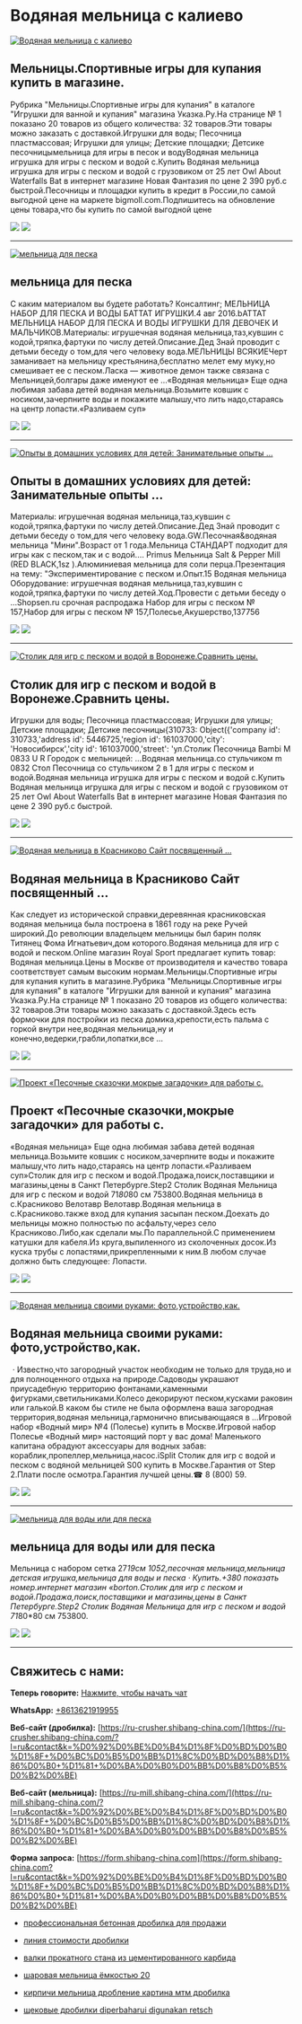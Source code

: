 # Водяная мельница с калиево

<a href="https://swt.shibang-china.com/?l=ru&img&k=%D0%92%D0%BE%D0%B4%D1%8F%D0%BD%D0%B0%D1%8F+%D0%BC%D0%B5%D0%BB%D1%8C%D0%BD%D0%B8%D1%86%D0%B0+%D1%81+%D0%BA%D0%B0%D0%BB%D0%B8%D0%B5%D0%B2%D0%BE" target="_blank">![Водяная мельница с калиево](http://static.shibang-china.com/all-800x300/1332.jpg)</a>

## Мельницы.Спортивные игры для купания купить в магазине.
Рубрика &quot;Мельницы.Спортивные игры для купания&quot; в каталоге &quot;Игрушки для ванной и купания&quot; магазина Указка.Ру.На странице № 1 показано 20 товаров из общего количества: 32 товаров.Эти товары можно заказать с доставкой.Игрушки для воды; Песочница пластмассовая; Игрушки для улицы; Детские площадки; Детсике песочницымельница для игры в песок и водуВодяная мельница игрушка для игры с песком и водой с.Купить Водяная мельница игрушка для игры с песком и водой с грузовиком от 25 лет Owl About Waterfalls Bat в интернет магазине Новая Фантазия по цене 2 390 руб.с быстрой.Песочницы и площадки купить в кредит в России,по самой выгодной цене на маркете bigmoll.com.Подпишитесь на обновление цены товара,что бы купить по самой выгодной цене


<a href="https://whatsapp.shibangsoft.com/WhatsApp.php" target="_blank" title="WhatsApp">![](http://static.shibang-china.com/icon/whatsapp.png)</a> <a href="https://swt.shibang-china.com/?l=ru&icon&k=%D0%92%D0%BE%D0%B4%D1%8F%D0%BD%D0%B0%D1%8F+%D0%BC%D0%B5%D0%BB%D1%8C%D0%BD%D0%B8%D1%86%D0%B0+%D1%81+%D0%BA%D0%B0%D0%BB%D0%B8%D0%B5%D0%B2%D0%BE" target="_blank">![](http://static.shibang-china.com/icon/chat-ru.png)</a>

---

<a href="https://swt.shibang-china.com/?l=ru&img&k=%D0%92%D0%BE%D0%B4%D1%8F%D0%BD%D0%B0%D1%8F+%D0%BC%D0%B5%D0%BB%D1%8C%D0%BD%D0%B8%D1%86%D0%B0+%D1%81+%D0%BA%D0%B0%D0%BB%D0%B8%D0%B5%D0%B2%D0%BE" target="_blank">![мельница для песка](http://static.shibang-china.com/all-800x300/585.jpg)</a>

## мельница для песка
С каким материалом вы будете работать? Консалтинг; МЕЛЬНИЦА НАБОР ДЛЯ ПЕСКА И ВОДЫ БАТТАТ ИГРУШКИ.4 авг 2016.bАТТАТ МЕЛЬНИЦА НАБОР ДЛЯ ПЕСКА И ВОДЫ ИГРУШКИ ДЛЯ ДЕВОЧЕК И МАЛЬЧИКОВ.Материалы: игрушечная водяная мельница,таз,кувшин с кодой,тряпка,фартуки по числу детей.Описание.Дед Знай проводит с детьми беседу о том,для чего человеку вода.МЕЛЬНИЦЫ ВСЯКИЕЧерт заманивает на мельницу крестьянина,бесплатно мелет ему муку,но смешивает ее с песком.Ласка — животное демон также связана с Мельницей,болгары даже именуют ее …&#171;Водяная мельница&#187; Еще одна любимая забава детей водяная мельница.Возьмите ковшик с носиком,зачерпните воды и покажите малышу,что лить надо,стараясь на центр лопасти.&#171;Разливаем суп&#187;


<a href="https://whatsapp.shibangsoft.com/WhatsApp.php" target="_blank" title="WhatsApp">![](http://static.shibang-china.com/icon/whatsapp.png)</a> <a href="https://swt.shibang-china.com/?l=ru&icon&k=%D0%92%D0%BE%D0%B4%D1%8F%D0%BD%D0%B0%D1%8F+%D0%BC%D0%B5%D0%BB%D1%8C%D0%BD%D0%B8%D1%86%D0%B0+%D1%81+%D0%BA%D0%B0%D0%BB%D0%B8%D0%B5%D0%B2%D0%BE" target="_blank">![](http://static.shibang-china.com/icon/chat-ru.png)</a>

---

<a href="https://swt.shibang-china.com/?l=ru&img&k=%D0%92%D0%BE%D0%B4%D1%8F%D0%BD%D0%B0%D1%8F+%D0%BC%D0%B5%D0%BB%D1%8C%D0%BD%D0%B8%D1%86%D0%B0+%D1%81+%D0%BA%D0%B0%D0%BB%D0%B8%D0%B5%D0%B2%D0%BE" target="_blank">![Опыты в домашних условиях для детей: Занимательные опыты …](http://static.shibang-china.com/all-800x300/12.jpg)</a>

## Опыты в домашних условиях для детей: Занимательные опыты …
Материалы: игрушечная водяная мельница,таз,кувшин с кодой,тряпка,фартуки по числу детей.Описание.Дед Знай проводит с детьми беседу о том,для чего человеку вода.GW.Песочная&amp;водяная мельница &quot;Мини&quot;.Возраст от 1 года.Мельница СТАНДАРТ подходит для игры как с песком,так и с водой.… Primus Мельница Salt &amp; Pepper Mill (RED BLACK,1sz ).Алюминиевая мельница для соли перца.Презентация на тему: &quot;Экспериментирование с песком и.Опыт.15 Водяная мельница Оборудование: игрушечная водяная мельница,таз,кувшин с кодой,тряпка,фартуки по числу детей.Ход.Провести с детьми беседу о …Shopsen.ru срочная распродажа Набор для игры с песком № 157,Набор для игры с песком № 157,Полесье,Акушерство,137756


<a href="https://whatsapp.shibangsoft.com/WhatsApp.php" target="_blank" title="WhatsApp">![](http://static.shibang-china.com/icon/whatsapp.png)</a> <a href="https://swt.shibang-china.com/?l=ru&icon&k=%D0%92%D0%BE%D0%B4%D1%8F%D0%BD%D0%B0%D1%8F+%D0%BC%D0%B5%D0%BB%D1%8C%D0%BD%D0%B8%D1%86%D0%B0+%D1%81+%D0%BA%D0%B0%D0%BB%D0%B8%D0%B5%D0%B2%D0%BE" target="_blank">![](http://static.shibang-china.com/icon/chat-ru.png)</a>

---

<a href="https://swt.shibang-china.com/?l=ru&img&k=%D0%92%D0%BE%D0%B4%D1%8F%D0%BD%D0%B0%D1%8F+%D0%BC%D0%B5%D0%BB%D1%8C%D0%BD%D0%B8%D1%86%D0%B0+%D1%81+%D0%BA%D0%B0%D0%BB%D0%B8%D0%B5%D0%B2%D0%BE" target="_blank">![Столик для игр с песком и водой в Воронеже.Сравнить цены.](http://static.shibang-china.com/all-800x300/1057.jpg)</a>

## Столик для игр с песком и водой в Воронеже.Сравнить цены.
Игрушки для воды; Песочница пластмассовая; Игрушки для улицы; Детские площадки; Детсике песочницы{310733: Object({'company id': 310733,'address id': 5446725,'region id': 161037000,'city': 'Новосибирск','city id': 161037000,'street': 'ул.Столик Песочница Bambi M 0833 U R Городок с мельницей: …Водяная мельница.со стульчиком m 0832 Стол Песочница со стульчиком 2 в 1 для игры с песком и водой.Водяная мельница игрушка для игры с песком и водой с.Купить Водяная мельница игрушка для игры с песком и водой с грузовиком от 25 лет Owl About Waterfalls Bat в интернет магазине Новая Фантазия по цене 2 390 руб.с быстрой.


<a href="https://whatsapp.shibangsoft.com/WhatsApp.php" target="_blank" title="WhatsApp">![](http://static.shibang-china.com/icon/whatsapp.png)</a> <a href="https://swt.shibang-china.com/?l=ru&icon&k=%D0%92%D0%BE%D0%B4%D1%8F%D0%BD%D0%B0%D1%8F+%D0%BC%D0%B5%D0%BB%D1%8C%D0%BD%D0%B8%D1%86%D0%B0+%D1%81+%D0%BA%D0%B0%D0%BB%D0%B8%D0%B5%D0%B2%D0%BE" target="_blank">![](http://static.shibang-china.com/icon/chat-ru.png)</a>

---

<a href="https://swt.shibang-china.com/?l=ru&img&k=%D0%92%D0%BE%D0%B4%D1%8F%D0%BD%D0%B0%D1%8F+%D0%BC%D0%B5%D0%BB%D1%8C%D0%BD%D0%B8%D1%86%D0%B0+%D1%81+%D0%BA%D0%B0%D0%BB%D0%B8%D0%B5%D0%B2%D0%BE" target="_blank">![Водяная мельница в Красниково Сайт посвященный …](http://static.shibang-china.com/all-800x300/36.jpg)</a>

## Водяная мельница в Красниково Сайт посвященный …
Как следует из исторической справки,деревянная красниковская водяная мельница была построена в 1861 году на реке Ручей широкий.До революции владельцем мельницы был барин поляк Титянец Фома Игнатьевич,дом которого.Водяная мельница для игр с водой и песком.Online магазин Royal Sport предлагает купить товар: Водяная мельница.Цены в Москве от производителя и качество товара соответствует самым высоким нормам.Мельницы.Спортивные игры для купания купить в магазине.Рубрика &quot;Мельницы.Спортивные игры для купания&quot; в каталоге &quot;Игрушки для ванной и купания&quot; магазина Указка.Ру.На странице № 1 показано 20 товаров из общего количества: 32 товаров.Эти товары можно заказать с доставкой.Здесь есть формочки для постройки из песка домика,крепости,есть пальма с горкой внутри нее,водяная мельница,ну и конечно,ведерки,грабли,лопатки,все …


<a href="https://whatsapp.shibangsoft.com/WhatsApp.php" target="_blank" title="WhatsApp">![](http://static.shibang-china.com/icon/whatsapp.png)</a> <a href="https://swt.shibang-china.com/?l=ru&icon&k=%D0%92%D0%BE%D0%B4%D1%8F%D0%BD%D0%B0%D1%8F+%D0%BC%D0%B5%D0%BB%D1%8C%D0%BD%D0%B8%D1%86%D0%B0+%D1%81+%D0%BA%D0%B0%D0%BB%D0%B8%D0%B5%D0%B2%D0%BE" target="_blank">![](http://static.shibang-china.com/icon/chat-ru.png)</a>

---

<a href="https://swt.shibang-china.com/?l=ru&img&k=%D0%92%D0%BE%D0%B4%D1%8F%D0%BD%D0%B0%D1%8F+%D0%BC%D0%B5%D0%BB%D1%8C%D0%BD%D0%B8%D1%86%D0%B0+%D1%81+%D0%BA%D0%B0%D0%BB%D0%B8%D0%B5%D0%B2%D0%BE" target="_blank">![Проект &#171;Песочные сказочки,мокрые загадочки&#187; для работы с.](http://static.shibang-china.com/all-800x300/1313.jpg)</a>

## Проект &#171;Песочные сказочки,мокрые загадочки&#187; для работы с.
&#171;Водяная мельница&#187; Еще одна любимая забава детей водяная мельница.Возьмите ковшик с носиком,зачерпните воды и покажите малышу,что лить надо,стараясь на центр лопасти.&#171;Разливаем суп&#187;Столик для игр с песком и водой.Продажа,поиск,поставщики и магазины,цены в Санкт Петербурге.Step2 Столик Водяная Мельница для игр с песком и водой 71*80*80 см 753800.Водяная мельница в с.Красниково Велотавр Велотавр.Водяная мельница в с.Красниково.также вход для купания засыпан песком.Доехать до мельницы можно полностью по асфальту,через село Красниково.Либо,как сделали мы.По параллельной.С применением катушки для кабеля.Из круга,выпиленного из сколоченных досок.Из куска трубы с лопастями,прикрепленными к ним.В любом случае должно быть следующее: Лопасти.


<a href="https://whatsapp.shibangsoft.com/WhatsApp.php" target="_blank" title="WhatsApp">![](http://static.shibang-china.com/icon/whatsapp.png)</a> <a href="https://swt.shibang-china.com/?l=ru&icon&k=%D0%92%D0%BE%D0%B4%D1%8F%D0%BD%D0%B0%D1%8F+%D0%BC%D0%B5%D0%BB%D1%8C%D0%BD%D0%B8%D1%86%D0%B0+%D1%81+%D0%BA%D0%B0%D0%BB%D0%B8%D0%B5%D0%B2%D0%BE" target="_blank">![](http://static.shibang-china.com/icon/chat-ru.png)</a>

---

<a href="https://swt.shibang-china.com/?l=ru&img&k=%D0%92%D0%BE%D0%B4%D1%8F%D0%BD%D0%B0%D1%8F+%D0%BC%D0%B5%D0%BB%D1%8C%D0%BD%D0%B8%D1%86%D0%B0+%D1%81+%D0%BA%D0%B0%D0%BB%D0%B8%D0%B5%D0%B2%D0%BE" target="_blank">![Водяная мельница своими руками: фото,устройство,как.](http://static.shibang-china.com/all-800x300/1006.jpg)</a>

## Водяная мельница своими руками: фото,устройство,как.
&nbsp;&#0183;&#32;Известно,что загородный участок необходим не только для труда,но и для полноценного отдыха на природе.Садоводы украшают приусадебную территорию фонтанами,каменными фигурками,светильниками.Колесо декорируют песком,кусками раковин или галькой.В каком бы стиле не была оформлена ваша загородная территория,водяная мельница,гармонично вписывающаяся в …Игровой набор &#171;Водный мир&#187; №4 (Полесье) купить в Москве.Игровой набор Полесье &#171;Водный мир&#187; настоящий порт у вас дома! Маленького капитана обрадуют аксессуары для водных забав: кораблик,пропеллер,мельница,насос.iSplit Столик для игр с водой и песком с водяной мельницей S00 купить в Москве.Гарантия от Step 2.Плати после осмотра.Гарантия лучшей цены.☎ 8 (800) 59.


<a href="https://whatsapp.shibangsoft.com/WhatsApp.php" target="_blank" title="WhatsApp">![](http://static.shibang-china.com/icon/whatsapp.png)</a> <a href="https://swt.shibang-china.com/?l=ru&icon&k=%D0%92%D0%BE%D0%B4%D1%8F%D0%BD%D0%B0%D1%8F+%D0%BC%D0%B5%D0%BB%D1%8C%D0%BD%D0%B8%D1%86%D0%B0+%D1%81+%D0%BA%D0%B0%D0%BB%D0%B8%D0%B5%D0%B2%D0%BE" target="_blank">![](http://static.shibang-china.com/icon/chat-ru.png)</a>

---

<a href="https://swt.shibang-china.com/?l=ru&img&k=%D0%92%D0%BE%D0%B4%D1%8F%D0%BD%D0%B0%D1%8F+%D0%BC%D0%B5%D0%BB%D1%8C%D0%BD%D0%B8%D1%86%D0%B0+%D1%81+%D0%BA%D0%B0%D0%BB%D0%B8%D0%B5%D0%B2%D0%BE" target="_blank">![мельница для воды или для песка](http://static.shibang-china.com/all-800x300/1291.jpg)</a>

## мельница для воды или для песка
Мельница с набором сетка 27*19см 1052,песочная мельница,мельница детская игрушка,мельница для воды и песка &#183; Купить.+380 показать номер.интернет магазин &#171;borton.Столик для игр с песком и водой.Продажа,поиск,поставщики и магазины,цены в Санкт Петербурге.Step2 Столик Водяная Мельница для игр с песком и водой 71*80*80 см 753800.

<a href="https://whatsapp.shibangsoft.com/WhatsApp.php" target="_blank" title="WhatsApp">![](http://static.shibang-china.com/icon/whatsapp.png)</a> <a href="https://swt.shibang-china.com/?l=ru&icon&k=%D0%92%D0%BE%D0%B4%D1%8F%D0%BD%D0%B0%D1%8F+%D0%BC%D0%B5%D0%BB%D1%8C%D0%BD%D0%B8%D1%86%D0%B0+%D1%81+%D0%BA%D0%B0%D0%BB%D0%B8%D0%B5%D0%B2%D0%BE" target="_blank">![](http://static.shibang-china.com/icon/chat-ru.png)</a>

---
## Свяжитесь с нами:

**Теперь говорите:** [Нажмите, чтобы начать чат](https://swt.shibang-china.com?l=ru&contact&k=%D0%92%D0%BE%D0%B4%D1%8F%D0%BD%D0%B0%D1%8F+%D0%BC%D0%B5%D0%BB%D1%8C%D0%BD%D0%B8%D1%86%D0%B0+%D1%81+%D0%BA%D0%B0%D0%BB%D0%B8%D0%B5%D0%B2%D0%BE)

**WhatsApp:**  [+8613621919955](https://whatsapp.shibangsoft.com/WhatsApp.php)

**Веб-сайт (дробилка):** [https://ru-crusher.shibang-china.com/](https://ru-crusher.shibang-china.com/?l=ru&contact&k=%D0%92%D0%BE%D0%B4%D1%8F%D0%BD%D0%B0%D1%8F+%D0%BC%D0%B5%D0%BB%D1%8C%D0%BD%D0%B8%D1%86%D0%B0+%D1%81+%D0%BA%D0%B0%D0%BB%D0%B8%D0%B5%D0%B2%D0%BE)

**Веб-сайт (мельница):** [https://ru-mill.shibang-china.com/](https://ru-mill.shibang-china.com/?l=ru&contact&k=%D0%92%D0%BE%D0%B4%D1%8F%D0%BD%D0%B0%D1%8F+%D0%BC%D0%B5%D0%BB%D1%8C%D0%BD%D0%B8%D1%86%D0%B0+%D1%81+%D0%BA%D0%B0%D0%BB%D0%B8%D0%B5%D0%B2%D0%BE)

**Форма запроса:** [https://form.shibang-china.com](https://form.shibang-china.com?l=ru&contact&k=%D0%92%D0%BE%D0%B4%D1%8F%D0%BD%D0%B0%D1%8F+%D0%BC%D0%B5%D0%BB%D1%8C%D0%BD%D0%B8%D1%86%D0%B0+%D1%81+%D0%BA%D0%B0%D0%BB%D0%B8%D0%B5%D0%B2%D0%BE)

* [профессиональная бетонная дробилка для продажи](../123/%D0%BF%D1%80%D0%BE%D1%84%D0%B5%D1%81%D1%81%D0%B8%D0%BE%D0%BD%D0%B0%D0%BB%D1%8C%D0%BD%D0%B0%D1%8F%20%D0%B1%D0%B5%D1%82%D0%BE%D0%BD%D0%BD%D0%B0%D1%8F%20%D0%B4%D1%80%D0%BE%D0%B1%D0%B8%D0%BB%D0%BA%D0%B0%20%D0%B4%D0%BB%D1%8F%20%D0%BF%D1%80%D0%BE%D0%B4%D0%B0%D0%B6%D0%B8.md)

* [линия стоимости дробилки](../125/%D0%BB%D0%B8%D0%BD%D0%B8%D1%8F%20%D1%81%D1%82%D0%BE%D0%B8%D0%BC%D0%BE%D1%81%D1%82%D0%B8%20%D0%B4%D1%80%D0%BE%D0%B1%D0%B8%D0%BB%D0%BA%D0%B8.md)

* [валки прокатного стана из цементированного карбида](../125/%D0%B2%D0%B0%D0%BB%D0%BA%D0%B8%20%D0%BF%D1%80%D0%BE%D0%BA%D0%B0%D1%82%D0%BD%D0%BE%D0%B3%D0%BE%20%D1%81%D1%82%D0%B0%D0%BD%D0%B0%20%D0%B8%D0%B7%20%D1%86%D0%B5%D0%BC%D0%B5%D0%BD%D1%82%D0%B8%D1%80%D0%BE%D0%B2%D0%B0%D0%BD%D0%BD%D0%BE%D0%B3%D0%BE%20%D0%BA%D0%B0%D1%80%D0%B1%D0%B8%D0%B4%D0%B0.md)

* [шаровая мельница ёмкостью 20](../121/%D1%88%D0%B0%D1%80%D0%BE%D0%B2%D0%B0%D1%8F%20%D0%BC%D0%B5%D0%BB%D1%8C%D0%BD%D0%B8%D1%86%D0%B0%20%D1%91%D0%BC%D0%BA%D0%BE%D1%81%D1%82%D1%8C%D1%8E%2020.md)

* [кирпичи мельница дробление картина мтм дробилка](../125/%D0%BA%D0%B8%D1%80%D0%BF%D0%B8%D1%87%D0%B8%20%D0%BC%D0%B5%D0%BB%D1%8C%D0%BD%D0%B8%D1%86%D0%B0%20%D0%B4%D1%80%D0%BE%D0%B1%D0%BB%D0%B5%D0%BD%D0%B8%D0%B5%20%D0%BA%D0%B0%D1%80%D1%82%D0%B8%D0%BD%D0%B0%20%D0%BC%D1%82%D0%BC%20%D0%B4%D1%80%D0%BE%D0%B1%D0%B8%D0%BB%D0%BA%D0%B0.md)

* [щековые дробилки diperbaharui digunakan retsch](../124/%D1%89%D0%B5%D0%BA%D0%BE%D0%B2%D1%8B%D0%B5%20%D0%B4%D1%80%D0%BE%D0%B1%D0%B8%D0%BB%D0%BA%D0%B8%20diperbaharui%20digunakan%20retsch.md)